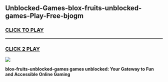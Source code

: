 
## Unblocked-Games-blox-fruits-unblocked-games-Play-Free-bjogm
<h3>
<a href="https://premium76.site?title=blox-fruits-unblocked-games&ref=18A1">CLICK TO PLAY</a></h3>
<hr>

<h3>
<a href="https://premium76.site?title=blox-fruits-unblocked-games&ref=18A1">CLICK 2 PLAY</a>
  
</h3>

<a href="https://premium76.site?title=blox-fruits-unblocked-games&ref=18A1"><img src="https://clearcache.store/games.png"></a>


**blox-fruits-unblocked-games games unblocked: Your Gateway to Fun and Accessible Online Gaming**
